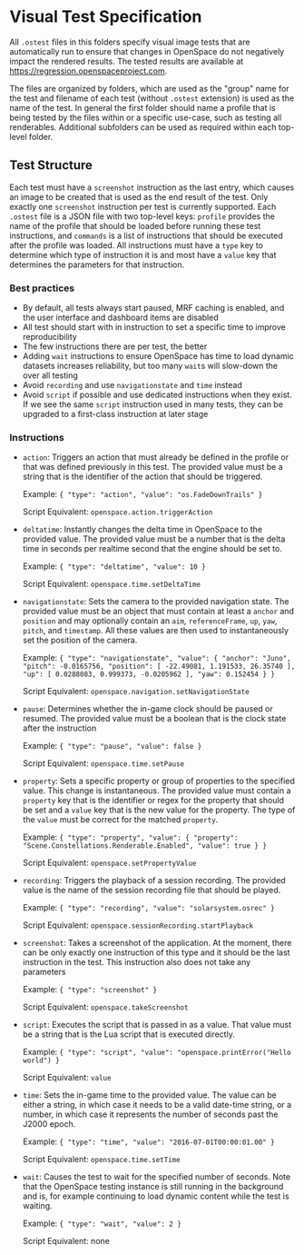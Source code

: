 # Visual Test Specification
All `.ostest` files in this folders specify visual image tests that are automatically run to ensure that changes in OpenSpace do not negatively impact the rendered results. The tested results are available at https://regression.openspaceproject.com.

The files are organized by folders, which are used as the "group" name for the test and filename of each test (without `.ostest` extension) is used as the name of the test. In general the first folder should name a profile that is being tested by the files within or a specific use-case, such as testing all renderables. Additional subfolders can be used as required within each top-level folder.

## Test Structure
Each test must have a `screenshot` instruction as the last entry, which causes an image to be created that is used as the end result of the test. Only exactly one `screenshot` instruction per test is currently supported. Each `.ostest` file is a JSON file with two top-level keys: `profile` provides the name of the profile that should be loaded before running these test instructions, and `commands` is a list of instructions that should be executed after the profile was loaded. All instructions must have a `type` key to determine which type of instruction it is and most have a `value` key that determines the parameters for that instruction.

### Best practices
  - By default, all tests always start paused, MRF caching is enabled, and the user interface and dashboard items are disabled
  - All test should start with in instruction to set a specific time to improve reproducibility
  - The few instructions there are per test, the better
  - Adding `wait` instructions to ensure OpenSpace has time to load dynamic datasets increases reliability, but too many `wait`s will slow-down the over all testing
  - Avoid `recording` and use `navigationstate` and `time` instead
  - Avoid `script` if possible and use dedicated instructions when they exist. If we see the same `script` instruction used in many tests, they can be upgraded to a first-class instruction at later stage

### Instructions
  - `action`: Triggers an action that must already be defined in the profile or that was defined previously in this test. The provided value must be a string that is the identifier of the action that should be triggered.

    Example: `{ "type": "action", "value": "os.FadeDownTrails" }`

    Script Equivalent: `openspace.action.triggerAction`

  - `deltatime`: Instantly changes the delta time in OpenSpace to the provided value. The provided value must be a number that is the delta time in seconds per realtime second that the engine should be set to.

    Example: `{ "type": "deltatime", "value": 10 }`

    Script Equivalent: `openspace.time.setDeltaTime`

  - `navigationstate`: Sets the camera to the provided navigation state. The provided value must be an object that must contain at least a `anchor` and `position` and may optionally contain an `aim`, `referenceFrame`, `up`, `yaw`, `pitch`, and `timestamp`. All these values are then used to instantaneously set the position of the camera.

    Example: `{ "type": "navigationstate", "value": { "anchor": "Juno", "pitch": -0.0165756, "position": [ -22.49081, 1.191533, 26.35740 ], "up": [ 0.0288083, 0.999373, -0.0205962 ], "yaw": 0.152454 } }`

    Script Equivalent: `openspace.navigation.setNavigationState`

  - `pause`: Determines whether the in-game clock should be paused or resumed. The provided value must be a boolean that is the clock state after the instruction

    Example: `{ "type": "pause", "value": false }`

    Script Equivalent: `openspace.time.setPause`

  - `property`: Sets a specific property or group of properties to the specified value. This change is instantaneous. The provided value must contain a `property` key that is the identifier or regex for the property that should be set and a `value` key that is the new value for the property. The type of the `value` must be correct for the matched `property`.

    Example: `{ "type": "property", "value": { "property": "Scene.Constellations.Renderable.Enabled", "value": true } }`

    Script Equivalent: `openspace.setPropertyValue`

  - `recording`: Triggers the playback of a session recording. The provided value is the name of the session recording file that should be played.

    Example: `{ "type": "recording", "value": "solarsystem.osrec" }`

    Script Equivalent: `openspace.sessionRecording.startPlayback`

  - `screenshot`: Takes a screenshot of the application. At the moment, there can be only exactly one instruction of this type and it should be the last instruction in the test. This instruction also does not take any parameters

    Example: `{ "type": "screenshot" }`

    Script Equivalent: `openspace.takeScreenshot`

  - `script`: Executes the script that is passed in as a value. That value must be a string that is the Lua script that is executed directly.

    Example: `{ "type": "script", "value": "openspace.printError("Hello world") }`

    Script Equivalent: `value`

  - `time`: Sets the in-game time to the provided value. The value can be either a string, in which case it needs to be a valid date-time string, or a number, in which case it represents the number of seconds past the J2000 epoch.

    Example: `{ "type": "time", "value": "2016-07-01T00:00:01.00" }`

    Script Equivalent: `openspace.time.setTime`

  - `wait`: Causes the test to wait for the specified number of seconds. Note that the OpenSpace testing instance is still running in the background and is, for example continuing to load dynamic content while the test is waiting.

    Example: `{ "type": "wait", "value": 2 }`

    Script Equivalent: none
